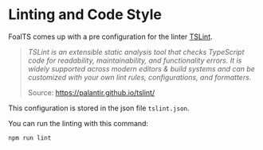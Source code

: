 # Linting and Code Style

FoalTS comes up with a pre configuration for the linter [TSLint](https://palantir.github.io/tslint/).

> *TSLint is an extensible static analysis tool that checks TypeScript code for readability, maintainability, and functionality errors. It is widely supported across modern editors & build systems and can be customized with your own lint rules, configurations, and formatters.*
>
> Source: https://palantir.github.io/tslint/

This configuration is stored in the json file `tslint.json`.

You can run the linting with this command:
```sh
npm run lint
```
